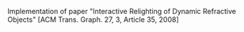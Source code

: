 Implementation of paper "Interactive Relighting of Dynamic Refractive Objects" [ACM Trans. Graph. 27, 3, Article 35, 2008]
